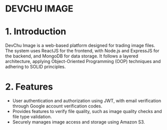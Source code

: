 # DEVCHU IMAGE

# 1. Introduction

DevChu Image is a web-based platform designed for trading image files. The system uses ReactJS for the frontend, with Node.js and ExpressJS for the backend, and MongoDB for data storage. It follows a layered architecture, applying Object-Oriented Programming (OOP) techniques and adhering to SOLID principles.

# 2. Features

- User authentication and authorization using JWT, with email verification through Google account verification codes.
- Provides features to verify file quality, such as image quality checks and file type validation.
- Securely manages image access and storage using Amazon S3.
